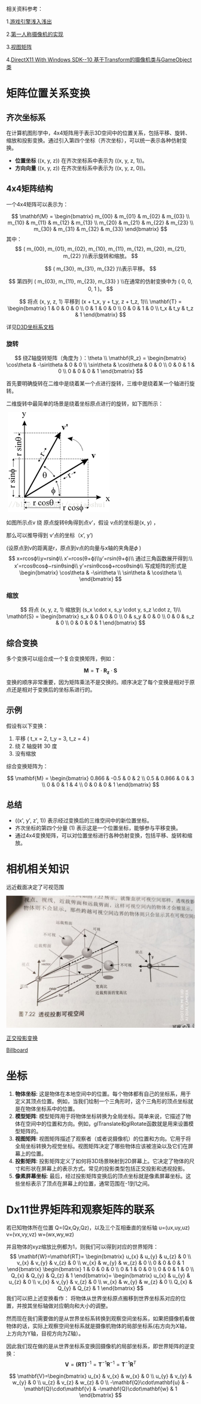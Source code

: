 相关资料参考：

1.[游戏引擎浅入浅出](https://www.thisisgame.com.cn/tutorial?book=cpp-game-engine-book&lang=zh&md=Introduction.md) 

2.[第一人称摄像机的实现](https://blog.csdn.net/BonChoix/article/details/8521411)

3.[视图矩阵](https://jiegiser.github.io/note/graphics/webgl%E8%A7%86%E5%9B%BE%E7%9F%A9%E9%98%B5.html)

4.[DirectX11 With Windows SDK--10 基于Transform的摄像机类与GameObject类 ](https://www.cnblogs.com/X-Jun/p/9316048.html)


# 矩阵位置关系变换

## 齐次坐标系

在计算机图形学中，4x4矩阵用于表示3D空间中的位置关系，包括平移、旋转、缩放和投影变换。通过引入第四个坐标（齐次坐标），可以统一表示各种仿射变换。

- **位置坐标** \((x, y, z)\) 在齐次坐标系中表示为 \((x, y, z, 1)\)。
- **方向向量** \((x, y, z)\) 在齐次坐标系中表示为 \((x, y, z, 0)\)。

## 4x4矩阵结构

一个4x4矩阵可以表示为：

$$
\mathbf{M} = \begin{bmatrix}
m_{00} & m_{01} & m_{02} & m_{03} \\
m_{10} & m_{11} & m_{12} & m_{13} \\
m_{20} & m_{21} & m_{22} & m_{23} \\
m_{30} & m_{31} & m_{32} & m_{33}
\end{bmatrix}
$$
其中：
$$
( m_{00}, m_{01}, m_{02}, m_{10}, m_{11}, m_{12}, m_{20}, m_{21}, m_{22} )\\表示旋转和缩放。
$$

$$
( m_{30}, m_{31}, m_{32} )\\表示平移。
$$

$$
第四列 ( m_{03}, m_{11}, m_{23}, m_{33} ) \\在通常的仿射变换中为 ( 0, 0, 0, 1 )。
$$

$$
将点 (x, y, z, 1) 平移到 (x + t_x, y + t_y, z + t_z, 1)\\
\mathbf{T} = \begin{bmatrix}
1 & 0 & 0 & 0 \\
0 & 1 & 0 & 0 \\
0 & 0 & 1 & 0 \\
t_x & t_y & t_z & 1
\end{bmatrix}
$$

详见[D3D坐标系文档](https://learn.microsoft.com/zh-cn/windows/win32/direct3d9/coordinate-systems)

### 旋转

$$
绕Z轴旋转矩阵（角度为 ）：\theta \\
\mathbf{R_z} = \begin{bmatrix}
\cos\theta & -\sin\theta & 0 & 0 \\
\sin\theta & \cos\theta  & 0 & 0 \\
0          & 0           & 1 & 0 \\
0          & 0           & 0 & 1
\end{bmatrix}
$$

首先要明确旋转在二维中是绕着某一个点进行旋转，三维中是绕着某一个轴进行旋转。

二维旋转中最简单的场景是绕着坐标原点进行的旋转，如下图所示：

​	![2DRotation](图形学笔记/SouthEast.png) 

如图所示点v 绕 原点旋转θ角得到点v’，假设 v点的坐标是(x, y) ，

那么可以推导得到 v’点的坐标（x’, y’)

(设原点到v的距离是r，原点到v点的向量与x轴的夹角是𝜙 )
$$
x=rcosϕ\\y=rsinϕ\\
x′=rcos(θ+ϕ)\\y′=rsin(θ+ϕ)\\
通过三角函数展开得到:\\
x′=rcosθcosϕ−rsinθsinϕ\\
y′=rsinθcosϕ+rcosθsinϕ\\
写成矩阵的形式是
\begin{bmatrix}
\cos\theta & -\sin\theta  \\
\sin\theta & \cos\theta   \\
\end{bmatrix}
$$


### 缩放

$$
将点 (x, y, z, 1) 缩放到 (s_x \cdot x, s_y \cdot y, s_z \cdot z, 1)\\
\mathbf{S} = \begin{bmatrix}
s_x & 0   & 0   & 0 \\
0   & s_y & 0   & 0 \\
0   & 0   & s_z & 0 \\
0   & 0   & 0   & 1
\end{bmatrix}
$$



## 综合变换

多个变换可以组合成一个复合变换矩阵，例如：

$$
\mathbf{M} = \mathbf{T} \cdot \mathbf{R_z} \cdot \mathbf{S}
$$
变换的顺序非常重要，因为矩阵乘法不是交换的。顺序决定了每个变换是相对于原点还是相对于变换后的坐标系进行的。

## 示例

假设有以下变换：
1. 平移 \( t_x = 2, t_y = 3, t_z = 4 \)
2. 绕 Z 轴旋转 30 度
3. 没有缩放

综合变换矩阵为：

$$
\mathbf{M} = \begin{bmatrix}
0.866 & -0.5  & 0    & 2 \\
0.5   & 0.866 & 0    & 3 \\
0     & 0     & 1    & 4 \\
0     & 0     & 0    & 1
\end{bmatrix}
$$

## 总结

- \((x', y', z', 1)\) 表示经过变换后的三维空间中的新位置坐标。
- 齐次坐标的第四个分量 \(1\) 表示这是一个位置坐标，能够参与平移变换。
- 通过4x4变换矩阵，可以对位置坐标进行各种仿射变换，包括平移、旋转和缩放。



# 相机相关知识

远近截面决定了可视范围

![img](图形学笔记/96103078c70458bcc4a9ab1998b804b6.jpeg)

[正交投影变换](https://zhuanlan.zhihu.com/p/473031788)

[Billboard](https://blog.csdn.net/b491985496/article/details/79402291)



# 坐标

1. **物体坐标**: 这是物体在本地空间中的位置。每个物体都有自己的坐标系，用于定义其顶点位置。例如，当我们绘制一个三角形时，这个三角形的顶点坐标就是在物体坐标系中的位置。
2. **模型矩阵**: 模型矩阵用于将物体坐标转换为全局坐标。简单来说，它描述了物体在空间中的位置和方向。例如，glTranslate和glRotate函数就是用来设置模型矩阵的。
3. **视图矩阵**: 视图矩阵描述了观察者（或者说摄像机）的位置和方向。它用于将全局坐标转换为视觉坐标。视图矩阵决定了哪些物体应该被渲染以及它们在屏幕上的位置。
4. **投影矩阵**: 投影矩阵定义了如何将3D场景映射到2D屏幕上。它决定了物体的尺寸和形状在屏幕上的表示方式。常见的投影类型包括正交投影和透视投影。
5. **像素屏幕坐标**: 最后，经过投影矩阵变换后的顶点坐标就是像素屏幕坐标。这些坐标表示了顶点在屏幕上的位置，通常范围在-1到1之间。

# Dx11世界矩阵和观察矩阵的联系

若已知物体所在位置 Q=(Qx,Qy,Qz)，以及三个互相垂直的坐标轴 u=(ux,uy,uz) v=(vx,vy,vz) w=(wx,wy,wz)

并且物体的xyz缩放比例都为1，则我们可以得到对应的世界矩阵：
$$
\mathbf{W}=\mathbf{RT}=
\begin{bmatrix} 
u_{x} & u_{y} & u_{z} & 0 \\
v_{x} & v_{y} & v_{z} & 0 \\
w_{x} & w_{y} & w_{z} & 0 \\
0 & 0 & 0 & 1
\end{bmatrix}
\begin{bmatrix} 
1 & 0 & 0 & 0 \\
0 & 1 & 0 & 0 \\
0 & 0 & 1 & 0 \\
Q_{x} & Q_{y} & Q_{z} & 1
\end{bmatrix}=
\begin{bmatrix} 
u_{x} & u_{y} & u_{z} & 0 \\
v_{x} & v_{y} & v_{z} & 0 \\
w_{x} & w_{y} & w_{z} & 0 \\
Q_{x} & Q_{y} & Q_{z} & 1
 \end{bmatrix}
$$
我们可以把上述变换看作：
将物体从世界坐标原点搬移到世界坐标系对应的位置，并按其坐标轴做对应朝向和大小的调整。

然而现在我们需要做的是从世界坐标系转换到观察空间坐标系，如果把摄像机看做物体的话，实际上观察空间坐标系就是摄像机物体的局部坐标系(右方向为X轴，上方向为Y轴，目视方向为Z轴）。

因此我们现在做的是从世界坐标系变换回摄像机的局部坐标系，即世界矩阵的逆变换：
$$
\mathbf{V}=\mathbf{(RT)}^{-1}=\mathbf{T}^{-1}\mathbf{R}^{-1}=\mathbf{T}^{-1}\mathbf{R}^{T}
$$

$$
\mathbf{V}=\begin{bmatrix} 
u_{x} & v_{x} & w_{x} & 0 \\
u_{y} & v_{y} & w_{y} & 0 \\
u_{z} & v_{z} & w_{z} & 0 \\
-\mathbf{Q}\cdot\mathbf{u} & -\mathbf{Q}\cdot\mathbf{v} & -\mathbf{Q}\cdot\mathbf{w} & 1
 \end{bmatrix}
$$

